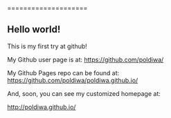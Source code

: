 
====================

## Hello world!

This is my first try at github!

My Github user page is at: 
https://github.com/poldiwa/

My Github Pages repo can be found at:  
https://github.com/poldiwa/poldiwa.github.io/

And, soon, you can see my customized homepage at:

http://poldiwa.github.io/

